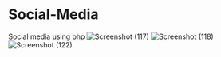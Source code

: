 
# Social-Media
Social media using php
![Screenshot (117)](https://github.com/ManikantaDaladuri/Social-Media/assets/117551494/75e9f07c-127f-40c6-b2b1-bdd826c5b71b)
![Screenshot (118)](https://github.com/ManikantaDaladuri/Social-Media/assets/117551494/70a2be33-779e-4712-934d-ee263ec80f88)
![Screenshot (122)](https://github.com/ManikantaDaladuri/Social-Media/assets/117551494/ce727a52-9498-496a-b98a-fa808d1eca3a)
